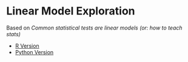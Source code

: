 # Linear Model Exploration
Based on *Common statistical tests are linear models (or: how to teach stats)*

- [R Version](https://lindeloev.github.io/tests-as-linear/)
- [Python Version](https://eigenfoo.xyz/tests-as-linear/)
